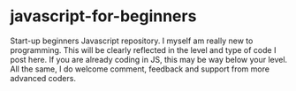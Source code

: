 # javascript-for-beginners
Start-up beginners Javascript repository. I myself am really new to programming. This will be clearly reflected in the level and type of code I post here. If you are already coding in JS, this may be way below your level. All the same, I do welcome comment, feedback and support from more advanced coders.
